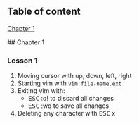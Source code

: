 
## Table of content

[Chapter 1](#chapter-1)

<div id="chapter-1" />
## Chapter 1

### Lesson 1

1. Moving cursor with up, down, left, right
2. Starting vim with `vim file-name.ext`
3. Exiting vim with:
    - <kbd>ESC</kbd> :q! to discard all changes
    - <kbd>ESC</kbd> :wq to save all changes
4. Deleting any character with <kbd>ESC</kbd> x

